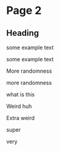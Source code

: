 # Page 2

## Heading

some example text

some example text

More randomness

more randomness

what is this

Weird huh


Extra weird

super

very